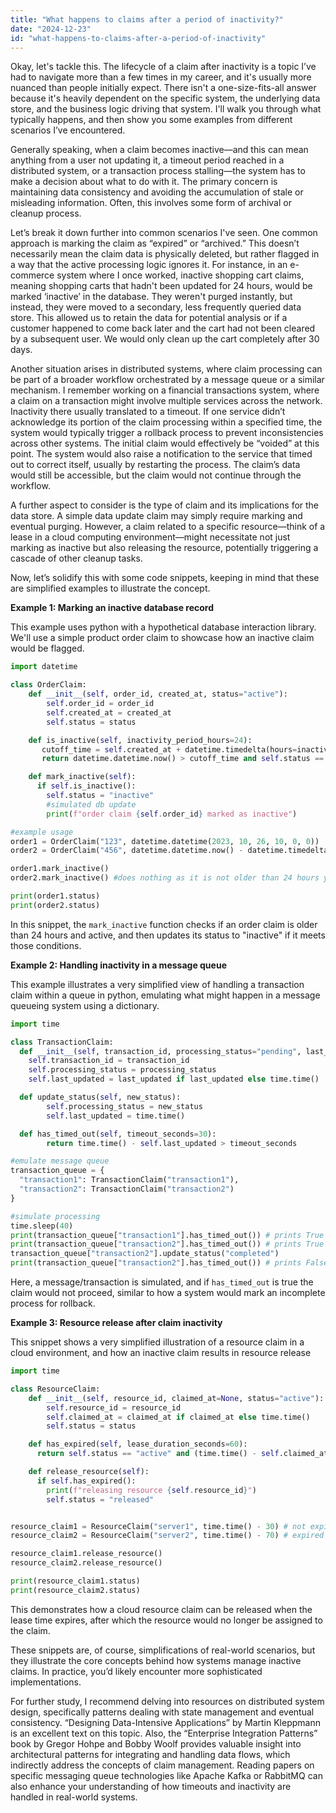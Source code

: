 ```yaml
---
title: "What happens to claims after a period of inactivity?"
date: "2024-12-23"
id: "what-happens-to-claims-after-a-period-of-inactivity"
---
```


Okay, let's tackle this. The lifecycle of a claim after inactivity is a topic I’ve had to navigate more than a few times in my career, and it's usually more nuanced than people initially expect. There isn't a one-size-fits-all answer because it's heavily dependent on the specific system, the underlying data store, and the business logic driving that system. I'll walk you through what typically happens, and then show you some examples from different scenarios I’ve encountered.

Generally speaking, when a claim becomes inactive—and this can mean anything from a user not updating it, a timeout period reached in a distributed system, or a transaction process stalling—the system has to make a decision about what to do with it. The primary concern is maintaining data consistency and avoiding the accumulation of stale or misleading information. Often, this involves some form of archival or cleanup process.

Let’s break it down further into common scenarios I've seen. One common approach is marking the claim as “expired” or “archived.” This doesn’t necessarily mean the claim data is physically deleted, but rather flagged in a way that the active processing logic ignores it. For instance, in an e-commerce system where I once worked, inactive shopping cart claims, meaning shopping carts that hadn't been updated for 24 hours, would be marked ‘inactive’ in the database. They weren't purged instantly, but instead, they were moved to a secondary, less frequently queried data store. This allowed us to retain the data for potential analysis or if a customer happened to come back later and the cart had not been cleared by a subsequent user. We would only clean up the cart completely after 30 days.

Another situation arises in distributed systems, where claim processing can be part of a broader workflow orchestrated by a message queue or a similar mechanism. I remember working on a financial transactions system, where a claim on a transaction might involve multiple services across the network. Inactivity there usually translated to a timeout. If one service didn’t acknowledge its portion of the claim processing within a specified time, the system would typically trigger a rollback process to prevent inconsistencies across other systems. The initial claim would effectively be “voided” at this point. The system would also raise a notification to the service that timed out to correct itself, usually by restarting the process. The claim’s data would still be accessible, but the claim would not continue through the workflow.

A further aspect to consider is the type of claim and its implications for the data store. A simple data update claim may simply require marking and eventual purging. However, a claim related to a specific resource—think of a lease in a cloud computing environment—might necessitate not just marking as inactive but also releasing the resource, potentially triggering a cascade of other cleanup tasks.

Now, let’s solidify this with some code snippets, keeping in mind that these are simplified examples to illustrate the concept.

**Example 1: Marking an inactive database record**

This example uses python with a hypothetical database interaction library. We'll use a simple product order claim to showcase how an inactive claim would be flagged.

```python
import datetime

class OrderClaim:
    def __init__(self, order_id, created_at, status="active"):
        self.order_id = order_id
        self.created_at = created_at
        self.status = status

    def is_inactive(self, inactivity_period_hours=24):
       cutoff_time = self.created_at + datetime.timedelta(hours=inactivity_period_hours)
       return datetime.datetime.now() > cutoff_time and self.status == "active"

    def mark_inactive(self):
      if self.is_inactive():
        self.status = "inactive"
        #simulated db update
        print(f"order claim {self.order_id} marked as inactive")

#example usage
order1 = OrderClaim("123", datetime.datetime(2023, 10, 26, 10, 0, 0))
order2 = OrderClaim("456", datetime.datetime.now() - datetime.timedelta(hours=10))

order1.mark_inactive()
order2.mark_inactive() #does nothing as it is not older than 24 hours yet.

print(order1.status)
print(order2.status)
```

In this snippet, the `mark_inactive` function checks if an order claim is older than 24 hours and active, and then updates its status to "inactive" if it meets those conditions.

**Example 2: Handling inactivity in a message queue**

This example illustrates a very simplified view of handling a transaction claim within a queue in python, emulating what might happen in a message queueing system using a dictionary.

```python
import time

class TransactionClaim:
  def __init__(self, transaction_id, processing_status="pending", last_updated=None):
    self.transaction_id = transaction_id
    self.processing_status = processing_status
    self.last_updated = last_updated if last_updated else time.time()

  def update_status(self, new_status):
        self.processing_status = new_status
        self.last_updated = time.time()

  def has_timed_out(self, timeout_seconds=30):
        return time.time() - self.last_updated > timeout_seconds

#emulate message queue
transaction_queue = {
  "transaction1": TransactionClaim("transaction1"),
  "transaction2": TransactionClaim("transaction2")
}

#simulate processing
time.sleep(40)
print(transaction_queue["transaction1"].has_timed_out()) # prints True due to inactivity
print(transaction_queue["transaction2"].has_timed_out()) # prints True due to inactivity
transaction_queue["transaction2"].update_status("completed")
print(transaction_queue["transaction2"].has_timed_out()) # prints False after processing
```

Here, a message/transaction is simulated, and if `has_timed_out` is true the claim would not proceed, similar to how a system would mark an incomplete process for rollback.

**Example 3: Resource release after claim inactivity**

This snippet shows a very simplified illustration of a resource claim in a cloud environment, and how an inactive claim results in resource release

```python
import time

class ResourceClaim:
    def __init__(self, resource_id, claimed_at=None, status="active"):
        self.resource_id = resource_id
        self.claimed_at = claimed_at if claimed_at else time.time()
        self.status = status

    def has_expired(self, lease_duration_seconds=60):
      return self.status == "active" and (time.time() - self.claimed_at > lease_duration_seconds)

    def release_resource(self):
      if self.has_expired():
        print(f"releasing resource {self.resource_id}")
        self.status = "released"


resource_claim1 = ResourceClaim("server1", time.time() - 30) # not expired
resource_claim2 = ResourceClaim("server2", time.time() - 70) # expired

resource_claim1.release_resource()
resource_claim2.release_resource()

print(resource_claim1.status)
print(resource_claim2.status)
```

This demonstrates how a cloud resource claim can be released when the lease time expires, after which the resource would no longer be assigned to the claim.

These snippets are, of course, simplifications of real-world scenarios, but they illustrate the core concepts behind how systems manage inactive claims. In practice, you’d likely encounter more sophisticated implementations.

For further study, I recommend delving into resources on distributed system design, specifically patterns dealing with state management and eventual consistency. “Designing Data-Intensive Applications” by Martin Kleppmann is an excellent text on this topic. Also, the “Enterprise Integration Patterns” book by Gregor Hohpe and Bobby Woolf provides valuable insight into architectural patterns for integrating and handling data flows, which indirectly address the concepts of claim management. Reading papers on specific messaging queue technologies like Apache Kafka or RabbitMQ can also enhance your understanding of how timeouts and inactivity are handled in real-world systems.
